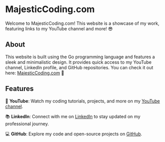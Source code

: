 # MajesticCoding.com

Welcome to MajesticCoding.com! This website is a showcase of my work, featuring links to my YouTube channel and more! 😎

## About

This website is built using the Go programming language and features a sleek and minimalistic design. It provides quick access to my YouTube channel, LinkedIn profile, and GitHub repositories. You can check it out here: [MajesticCoding.com](https://www.majesticcoding.com) 🚀

## Features

🎥 **YouTube**: Watch my coding tutorials, projects, and more on my [YouTube channel](https://www.youtube.com/@majesticcoding/videos).

📚 **LinkedIn**: Connect with me on [LinkedIn](https://www.linkedin.com/in/matthew-majestic) to stay updated on my professional journey.

💻 **GitHub**: Explore my code and open-source projects on [GitHub](https://github.com/mattmajestic).
